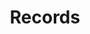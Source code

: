 ---
title: Records
tags: 
keywords: 
last_updated: Dec 2, 2016
summary: 
sidebar: sp4_sidebar
permalink: sp4_authoring_records.html
folder: sp4
---